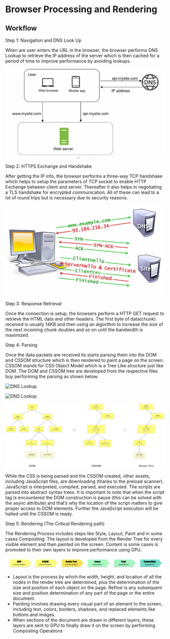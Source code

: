 # Browser Processing and Rendering
## Workflow

Step 1: Navigation and DNS Look Up

When are user enters the URL in the browser, the browser performs DNS Lookup to retrieve the IP address of the server which is then cached for a period of time to improve performance by avoiding lookups.

![DNS Lookup](DNSLookup.png)

Step 2: HTTPS Exchange and Handshake 

After getting the IP info, the browser performs a three-way TCP handshake which helps to setup the parameters of TCP socket to enable HTTP Exchange between client and server. Thereafter it also helps in negotiating a TLS handshake for encrypted communication. All of these can lead to a lot of round trips but is necessary due to security reasons.

![DNS Lookup](TCP.png)

Step 3: Response Retrieval

Once the connection is setup, the browsers perform a HTTP GET request to retrieve the HTML data and other headers. The first byte of data(chunk) received is usually 14KB and then using an algorithm to increase the size of the next incoming chunk doubles and so on until the bandwidth is maximized.

Step 4: Parsing

Once the data packets are received its starts parsing them into the DOM and CSSOM structure which is then rendered to paint a page on the screen. CSSOM stands for CSS Object Model which is a Tree Like structure just like DOM. The DOM and CSSOM tree are developed from the respective files buy performing the parsing as shown below. 

![DNS Lookup](DOMGeneration.png)

![DNS Lookup](CSSGeneration.png)

![DNS Lookup](RenderTree.png)

While the CSS is being parsed and the CSSOM created, other assets, including JavaScript files, are downloading (thanks to the preload scanner). JavaScript is interpreted, compiled, parsed, and executed. The scripts are parsed into abstract syntax trees. It is important to note that when the script tag is encountered the DOM construction is pause (this can be solved with the async attribute) and that’s why the location of the script matters to give proper access to DOM elements. Further the JavaScript execution will be halted until the CSSOM is ready.

Step 5: Rendering (The Critical Rendering path)

The Rendering Process includes steps like Style, Layout, Paint and in some cases Composting. The layout is developed from the Render Tree for every visible element and then painted on the screen. Content is some cases is promoted to their own layers to improve performance using GPU.

![DNS Lookup](RenderingPath.png)

- Layout is the process by which the width, height, and location of all the nodes in the render tree are determined, plus the determination of the size and position of each object on the page. Reflow is any subsequent size and position determination of any part of the page or the entire document.
- Painting involves drawing every visual part of an element to the screen, including text, colors, borders, shadows, and replaced elements like buttons and images. 
- When sections of the document are drawn in different layers, these layers are sent to GPU to finally draw it on the screen by performing Composting Operations

